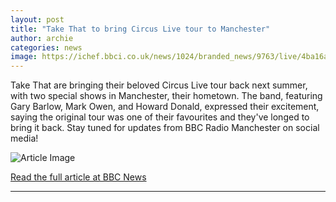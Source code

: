 ```yaml
---
layout: post
title: "Take That to bring Circus Live tour to Manchester"
author: archie
categories: news
image: https://ichef.bbci.co.uk/news/1024/branded_news/9763/live/4ba16af0-9544-11f0-9cf6-cbf3e73ce2b9.jpg
---
```

Take That are bringing their beloved Circus Live tour back next summer, with two special shows in Manchester, their hometown. The band, featuring Gary Barlow, Mark Owen, and Howard Donald, expressed their excitement, saying the original tour was one of their favourites and they've longed to bring it back. Stay tuned for updates from BBC Radio Manchester on social media!

![Article Image](https://ichef.bbci.co.uk/news/1024/branded_news/9763/live/4ba16af0-9544-11f0-9cf6-cbf3e73ce2b9.jpg)

[Read the full article at BBC News](https://www.bbc.com/news/articles/cj4ywe14gn4o?at_medium=RSS&at_campaign=rss)

---
